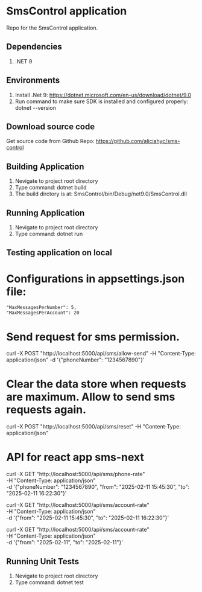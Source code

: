 # SmsControl application
Repo for the SmsControl application.

## Dependencies
1. .NET 9 

## Environments
1. Install .Net 9: https://dotnet.microsoft.com/en-us/download/dotnet/9.0
2. Run command to make sure SDK is installed and configured properly: dotnet --version

## Download source code
Get source code from Github Repo: https://github.com/aliciahyc/sms-control

## Building Application
1. Nevigate to project root directory
2. Type command: dotnet build
3. The build dirctory is at: SmsControl/bin/Debug/net9.0/SmsControl.dll

## Running Application
1. Nevigate to project root directory
2. Type command: dotnet run

## Testing application on local
# Configurations in appsettings.json file:
    "MaxMessagesPerNumber": 5,
    "MaxMessagesPerAccount": 20

# Send request for sms permission. 
curl -X POST "http://localhost:5000/api/sms/allow-send" -H "Content-Type: application/json" -d '{"phoneNumber": "1234567890"}'

# Clear the data store when requests are maximum. Allow to send sms requests again.
curl -X POST "http://localhost:5000/api/sms/reset" -H "Content-Type: application/json"

# API for react app sms-next
curl -X GET "http://localhost:5000/api/sms/phone-rate" \
-H "Content-Type: application/json" \
-d '{"phoneNumber": "1234567890", "from": "2025-02-11 15:45:30", "to": "2025-02-11 16:22:30"}'

curl -X GET "http://localhost:5000/api/sms/account-rate" \
-H "Content-Type: application/json" \
-d '{"from": "2025-02-11 15:45:30", "to": "2025-02-11 16:22:30"}'

curl -X GET "http://localhost:5000/api/sms/account-rate" \
-H "Content-Type: application/json" \
-d '{"from": "2025-02-11", "to": "2025-02-11"}'
 
## Running Unit Tests
1. Nevigate to project root directory
2. Type command: dotnet test